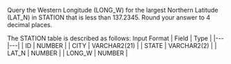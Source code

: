 Query the Western Longitude (LONG_W) for the largest Northern Latitude (LAT_N) in STATION that is less than 137.2345. Round your answer to 4 decimal places.

The STATION table is described as follows:
Input Format
|  Field | Type |
|---|---|
| ID  | NUMBER |
| CITY | VARCHAR2(21)   |
| STATE  | VARCHAR2(2)  |
| LAT_N |  NUMBER |
| LONG_W | NUMBER |